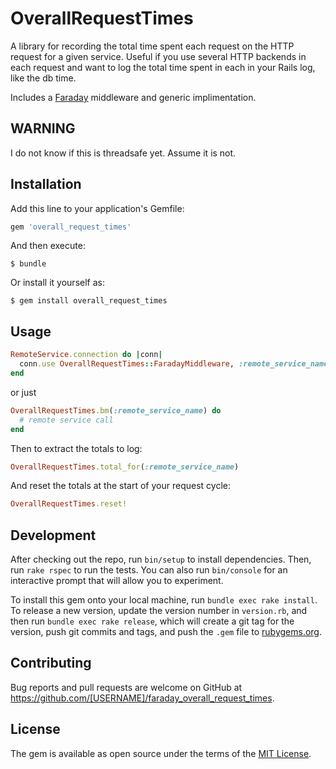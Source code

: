 # OverallRequestTimes

A library for recording the total time spent each request on the HTTP request
for a given service. Useful if you use several HTTP backends in each request
and want to log the total time spent in each in your Rails log, like the db
time.

Includes a [Faraday](https://github.com/lostisland/faraday) middleware and
generic implimentation.

## WARNING

I do not know if this is threadsafe yet. Assume it is not.

## Installation

Add this line to your application's Gemfile:

```ruby
gem 'overall_request_times'
```

And then execute:

    $ bundle

Or install it yourself as:

    $ gem install overall_request_times

## Usage

```ruby
RemoteService.connection do |conn|
  conn.use OverallRequestTimes::FaradayMiddleware, :remote_service_name
end
```

or just

```ruby
OverallRequestTimes.bm(:remote_service_name) do
  # remote service call
end
```

Then to extract the totals to log:

```ruby
OverallRequestTimes.total_for(:remote_service_name)
```

And reset the totals at the start of your request cycle:

```ruby
OverallRequestTimes.reset!
```

## Development

After checking out the repo, run `bin/setup` to install dependencies. Then, run
`rake rspec` to run the tests. You can also run `bin/console` for an
interactive prompt that will allow you to experiment.

To install this gem onto your local machine, run `bundle exec rake install`. To
release a new version, update the version number in `version.rb`, and then run
`bundle exec rake release`, which will create a git tag for the version, push
git commits and tags, and push the `.gem` file to
[rubygems.org](https://rubygems.org).

## Contributing

Bug reports and pull requests are welcome on GitHub at
https://github.com/[USERNAME]/faraday_overall_request_times.

## License

The gem is available as open source under the terms of the [MIT
License](http://opensource.org/licenses/MIT).
